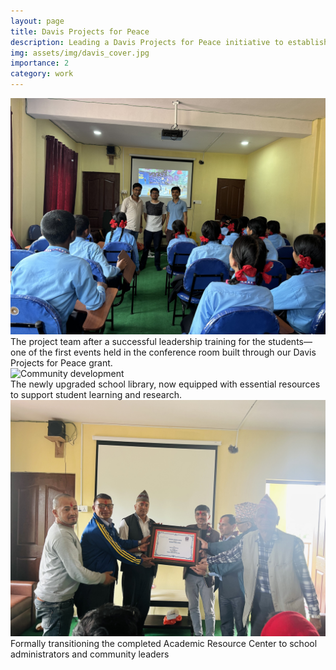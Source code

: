 ```yaml
---
layout: page
title: Davis Projects for Peace
description: Leading a Davis Projects for Peace initiative to establish an Academic Resource Center, designed to empower local students and foster educational growth.
img: assets/img/davis_cover.jpg
importance: 2
category: work
---
```


<div class="row">
    <div class="col-sm mt-3 mt-md-0">
        <img src="/assets/img/davis1.jpg" class="img-fluid rounded z-depth-1" alt="Davis Peace project">
        <div class="caption">
            The project team after a successful leadership training for the students—one of the first events held in the conference room built through our Davis Projects for Peace grant.
        </div>
    </div>
    <div class="col-sm mt-3 mt-md-0">
        <img src="/assets/img/davis2.jpg" class="img-fluid rounded z-depth-1" alt="Community development">
        <div class="caption">
            The newly upgraded school library, now equipped with essential resources to support student learning and research.
        </div>
    </div>
</div>

<div class="row justify-content-center">
    <div class="col-sm-6 mt-3 mt-md-0">
        <img src="/assets/img/davis3.jpg" class="img-fluid rounded z-depth-1" alt="Peace initiative">
        <div class="caption">
            Formally transitioning the completed Academic Resource Center to school administrators and community leaders
        </div>
    </div>
</div>
